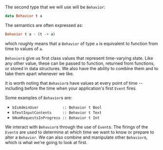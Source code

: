 
The second type that we will use will be `Behavior`:
```haskell
data Behavior t a 
```

The semantics are often expressed as:
```haskell
Behavior t a ~ (t -> a)
```
which roughly means that a `Behavior` of type `a` is equivalent to function from time to values of `a`.

`Behavior`s give us first class values that represent time-varying state.
Like any other value, these can be passed to function, returned from functions, or stored in data structures.
We also have the ability to combine them and to take them apart whenever we like.

It is worth noting that `Behavior`s have values at every point of time -- including before the time when your application's first `Event` fires.

Some examples of `Behavior`s are:

- `bIsAdminUser           :: Behavior t Bool`
- `bTextInputContents     :: Behavior t Text`
- `bNumRequestsInProgress :: Behavior t Int`

We interact with `Behavior`s through the use of `Event`s. 
The firings of the `Event`s are used to determine at which time we want to know or prepare to alter a `Behavior`.
We can also combine and manipulate other `Behavior`s, which is what we're going to look at first.


